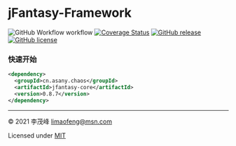 # jFantasy-Framework

![GitHub Workflow workflow](https://github.com/limaofeng/jfantasy-framework/actions/workflows/main.yml/badge.svg)
[![Coverage Status](https://coveralls.io/repos/github/limaofeng/jfantasy-framework/badge.svg?branch=master)](https://coveralls.io/github/limaofeng/jfantasy-framework?branch=master)
[![GitHub release](https://img.shields.io/github/release/limaofeng/jfantasy-framework)](https://github.com/limaofeng/jfantasy-framework/releases/)
[![GitHub license](https://img.shields.io/github/license/limaofeng/jfantasy-framework)](https://github.com/limaofeng/jfantasy-framework/blob/master/LICENSE)
### 快速开始

```xml
<dependency>
  <groupId>cn.asany.chaos</groupId>
  <artifactId>jfantasy-core</artifactId>
  <version>0.8.7</version>
</dependency>
```

----

© 2021 李茂峰 <limaofeng@msn.com>

Licensed under [MIT](https://raw.githubusercontent.com/limaofeng/jfantasy-framework/master/LICENSE)